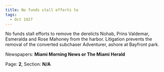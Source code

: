 ```yaml
---  
title: No funds stall efforts to  
tags:  
  - Oct 1927  
---  
```

  
No funds stall efforts to remove the derelicts Nohab, Prins Valdemar, Esmeralda and Rose Mahoney from the harbor. Litigation prevents the removal of the converted subchaser Adventurer, ashore at Bayfront park.  
  
Newspapers: **Miami Morning News or The Miami Herald**  
  
Page: **2**, Section: **N/A** 
